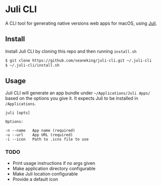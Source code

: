 # Juli CLI

A CLI tool for generating native versions web apps for macOS, using [Juli](https://juli.getwebcatalog.com).

## Install

Install Juli CLI by cloning this repo and then running `install.sh`

```sh
$ git clone https://github.com/seaneking/juli-cli.git ~/.juli-cli
$ ~/.juli-cli/install.sh
```

## Usage

Juli CLI will generate an app bundle under `~/Applications/Juli Apps/` based on the options you give it. It expects Juli to be installed in `/Applications`.

```
juli [opts]

Options:

-n --name   App name (required)
-u --url    App URL (required)
-i --icon   Path to .icns file to use
```

### TODO

- Print usage instructions if no args given
- Make application directory configurable
- Make Juli location configurable
- Provide a default icon